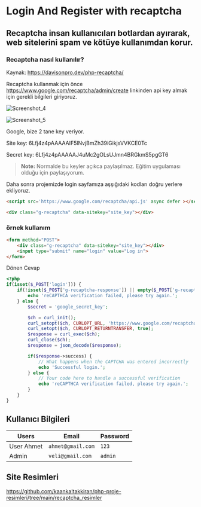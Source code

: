 ﻿# Login And Register with recaptcha

 ## **Recaptcha**  insan kullanıcıları botlardan ayırarak, web sitelerini spam ve kötüye kullanımdan korur.

### **Recaptcha** nasıl kullanılır?
Kaynak: https://davisonpro.dev/php-recaptcha/

Recaptcha kullanmak için önce https://www.google.com/recaptcha/admin/create linkinden api key almak için gerekli bilgileri giriyoruz.

![Screenshot_4](https://github.com/kaankaltakkiran/ornekler/assets/98158194/d71cad41-5664-4117-b5ca-bb9a2a9b0c80)

![Screenshot_5](https://github.com/kaankaltakkiran/ornekler/assets/98158194/04f4f477-d0c3-45b0-aa01-1ef30daf33ba)

Google, bize 2 tane key veriyor.

Site key: 6Lfj4z4pAAAAAIF5lNvjBmZh39iGikjsVVKCE0Tc

Secret key: 6Lfj4z4pAAAAAJ4uMc2gOLsUJmn4BRGkmS5pgGT6

> **Note:** Normalde bu keyler açıkca paylaşılmaz. Eğitim uygulaması olduğu için paylaşıyorum.

Daha sonra projemizde login sayfamıza aşşığıdaki kodları doğru yerlere ekliyoruz.

```html
<script src='https://www.google.com/recaptcha/api.js' async defer ></script>

```

```html
<div class="g-recaptcha" data-sitekey="site_key"></div>

```

### örnek kullanım

```html
<form method="POST">
    <div class="g-recaptcha" data-sitekey="site_key"></div>
    <input type="submit" name="login" value="Log in">
</form>

```
Dönen Cevap
```php
<?php
if(isset($_POST['login'])) {
    if(!isset($_POST['g-recaptcha-response']) || empty($_POST['g-recaptcha-response'])) {
        echo 'reCAPTHCA verification failed, please try again.';
    } else {
        $secret = 'google_secret_key';

        $ch = curl_init();
        curl_setopt($ch, CURLOPT_URL, 'https://www.google.com/recaptcha/api/siteverify?secret='.$secret.'&response='.$_POST['g-recaptcha-response']);
        curl_setopt($ch, CURLOPT_RETURNTRANSFER, true);
        $response = curl_exec($ch);
        curl_close($ch);
        $response = json_decode($response);

        if($response->success) {
            // What happens when the CAPTCHA was entered incorrectly
            echo 'Successful login.';
        } else {
            // Your code here to handle a successful verification
            echo 'reCAPTHCA verification failed, please try again.';
        }
    }
}

```
## Kullanıcı Bilgileri


| Users               |Email                          |Password                         |
|----------------|-------------------------------|-----------------------------|
|User Ahmet          |`ahmet@gmail.com`                     |`123`           |
|Admin               |`veli@gmail.com`                     |`admin`


 ## Site Resimleri

 https://github.com/kaankaltakkiran/php-proje-resimleri/tree/main/recaptcha_resimler
 
